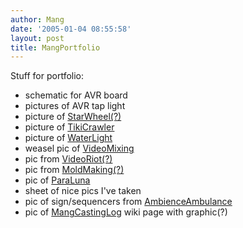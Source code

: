 ```yaml
---
author: Mang
date: '2005-01-04 08:55:58'
layout: post
title: MangPortfolio
---
```


Stuff for portfolio:

* schematic for AVR board
* pictures of AVR tap light
* picture of [StarWheel(?)](StarWheel(?).html)
* picture of [TikiCrawler](TikiCrawler.html)
* picture of [WaterLight](WaterLight.html)
* weasel pic of [VideoMixing](VideoMixing.html)
* pic from [VideoRiot(?)](VideoRiot(?).html)
* pic from [MoldMaking(?)](MoldMaking(?).html)
* pic of [ParaLuna](ParaLuna.html)
* sheet of nice pics I've taken
* pic of sign/sequencers from [AmbienceAmbulance](AmbienceAmbulance.html)
* pic of [MangCastingLog](MangCastingLog.html) wiki page with graphic(?)
